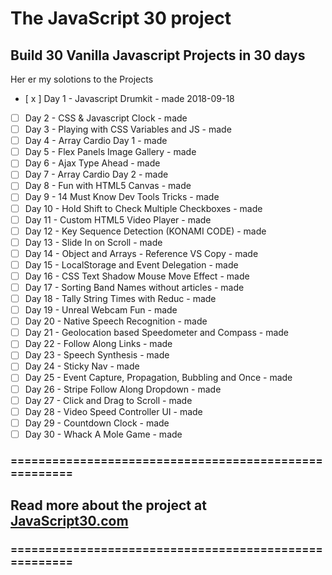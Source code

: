 # The JavaScript 30 project

## Build 30 Vanilla Javascript Projects in 30 days

Her er my solotions to the Projects

* [ x ] Day  1 - Javascript Drumkit - made 2018-09-18
* [ ] Day  2 - CSS & Javascript Clock - made
* [ ] Day  3 - Playing with CSS Variables and JS - made
* [ ] Day  4 - Array Cardio Day 1 - made
* [ ] Day  5 - Flex Panels Image Gallery - made
* [ ] Day  6 - Ajax Type Ahead - made
* [ ] Day  7 - Array Cardio Day 2 - made
* [ ] Day  8 - Fun with HTML5 Canvas - made
* [ ] Day  9 - 14 Must Know Dev Tools Tricks - made
* [ ] Day 10 - Hold Shift to Check Multiple Checkboxes - made
* [ ] Day 11 - Custom HTML5 Video Player - made
* [ ] Day 12 - Key Sequence Detection (KONAMI CODE) - made
* [ ] Day 13 - Slide In on Scroll - made
* [ ] Day 14 - Object and Arrays - Reference VS Copy - made
* [ ] Day 15 - LocalStorage and Event Delegation - made
* [ ] Day 16 - CSS Text Shadow Mouse Move Effect - made
* [ ] Day 17 - Sorting Band Names without articles - made
* [ ] Day 18 - Tally String Times with Reduc - made
* [ ] Day 19 - Unreal Webcam Fun - made
* [ ] Day 20 - Native Speech Recognition - made
* [ ] Day 21 - Geolocation based Speedometer and Compass - made
* [ ] Day 22 - Follow Along Links - made
* [ ] Day 23 - Speech Synthesis - made
* [ ] Day 24 - Sticky Nav - made
* [ ] Day 25 - Event Capture, Propagation, Bubbling and Once - made
* [ ] Day 26 - Stripe Follow Along Dropdown - made
* [ ] Day 27 - Click and Drag to Scroll - made
* [ ] Day 28 - Video Speed Controller UI - made
* [ ] Day 29 - Countdown Clock - made
* [ ] Day 30 - Whack A Mole Game - made

### ======================================================

## Read more about the project at [JavaScript30.com](https://javascript30.com/)

### ======================================================
